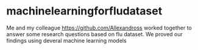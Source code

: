 # machinelearningforfludataset

Me and my colleague https://github.com/Allexandross worked together to answer some research questions based on flu dataset. We proved our findings using deveral machine learning models
